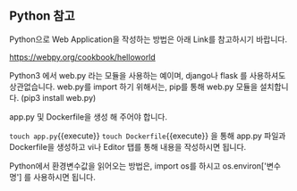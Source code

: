 ## Python 참고

Python으로 Web Application을 작성하는 방법은 아래 Link를 참고하시기 바랍니다.

https://webpy.org/cookbook/helloworld

Python3 에서 web.py 라는 모듈을 사용하는 예이며, django나 flask 를 사용하셔도 상관없습니다.
web.py를 import 하기 위해서는, pip를 통해 web.py 모듈을 설치합니다.
(pip3 install web.py)

app.py 및 Dockerfile을 생성 해 주어야 합니다.

`touch app.py`{{execute}}
`touch Dockerfile`{{execute}}
을 통해 app.py 파일과 Dockerfile을 생성하고 vi나 Editor 탭를 통해 내용을 작성하시면 됩니다.

Python에서 환경변수값을 읽어오는 방법은, import os를 하시고 os.environ['변수명'] 를 사용하시면 됩니다.
